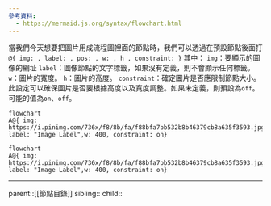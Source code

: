 ```yaml
---
參考資料:
  - https://mermaid.js.org/syntax/flowchart.html
---
```

當我們今天想要把圖片用成流程圖裡面的節點時，我們可以透過在預設節點後面打
`@{ img: , label: , pos: , w: , h , constraint: }`
其中：
`img`：要顯示的圖像的網址
`label`：圖像節點的文字標籤，如果沒有定義，則不會顯示任何標籤。
`w`：圖片的寬度。
`h`：圖片的高度。
`constraint`：確定圖片是否應限制節點大小。此設定可以確保圖片是否要根據高度以及寬度調整。如果未定義，則預設為`off`。可能的值為`on`、`off`。
```Mermaid
flowchart
A@{ img: https://i.pinimg.com/736x/f8/8b/fa/f88bfa7bb532b8b46379cb8a635f3593.jpg, label: "Image Label",w: 400, constraint: on}
```
```mermaid
flowchart
A@{ img: https://i.pinimg.com/736x/f8/8b/fa/f88bfa7bb532b8b46379cb8a635f3593.jpg, label: "Image Label",w: 400, constraint: on}
```

- - -
parent::[[節點目錄]]
sibling::
child::